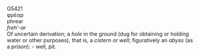 <body>
  <p>G5421<br>  φρέαρ  <br> phrear  <br><i>freh‘-ar </i><br>Of uncertain derivation; a <i>hole</i> in the ground (dug for obtaining or holding water or other purposes), that is, a <i>cistern</i> or <i>well</i>; figuratively an <i>abyss</i> (as a <i>prison</i>): - well, pit.<br></p>
 </body>